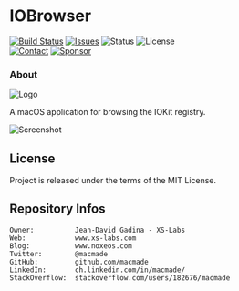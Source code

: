 IOBrowser
=========

[![Build Status](https://img.shields.io/github/actions/workflow/status/macmade/IOBrowser/ci-mac.yaml?label=macOS&logo=apple)](https://github.com/macmade/IOBrowser/actions/workflows/ci-mac.yaml)
[![Issues](http://img.shields.io/github/issues/macmade/IOBrowser.svg?logo=github)](https://github.com/macmade/IOBrowser/issues)
![Status](https://img.shields.io/badge/status-active-brightgreen.svg?logo=git)
![License](https://img.shields.io/badge/license-mit-brightgreen.svg?logo=open-source-initiative)  
[![Contact](https://img.shields.io/badge/follow-@macmade-blue.svg?logo=twitter&style=social)](https://twitter.com/macmade)
[![Sponsor](https://img.shields.io/badge/sponsor-macmade-pink.svg?logo=github-sponsors&style=social)](https://github.com/sponsors/macmade)

### About

![Logo](Assets/Logo.png "Logo")

A macOS application for browsing the IOKit registry.

![Screenshot](Assets/Screenshot.png "Screenshot")

License
-------

Project is released under the terms of the MIT License.

Repository Infos
----------------

    Owner:          Jean-David Gadina - XS-Labs
    Web:            www.xs-labs.com
    Blog:           www.noxeos.com
    Twitter:        @macmade
    GitHub:         github.com/macmade
    LinkedIn:       ch.linkedin.com/in/macmade/
    StackOverflow:  stackoverflow.com/users/182676/macmade

